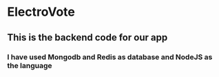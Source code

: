 # ElectroVote
## This is the backend code for our app
### I have used Mongodb and Redis as database and NodeJS as the language
